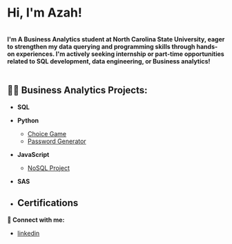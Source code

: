 <h1>Hi, I'm Azah!</h1/>
<br />  
<b>I'm A Business Analytics student at North Carolina State University, eager to strengthen my data querying and programming skills through hands-on experiences. I'm actively seeking internship or part-time opportunities related to SQL development, data engineering, or Business analytics!</b>
<br />
<br />

  
<h2>👨‍💻 Business Analytics Projects:</h2>

- <b>SQL</b>

- <b>Python</b>
  - [Choice Game](https://github.com/AzahMansour/Choice_Game)
  - [Password Generator](https://github.com/AzahMansour/PasswordGen)
- <b>JavaScript</b>
  - [NoSQL Project](https://github.com/AzahMansour/NoSQLProject)
- <b>SAS</b>
  
- <b>Certifications</b>
  - 



<b> 🤳 Connect with me:</b>
- [linkedin](https://linkedin.com/in/azahmansour)
